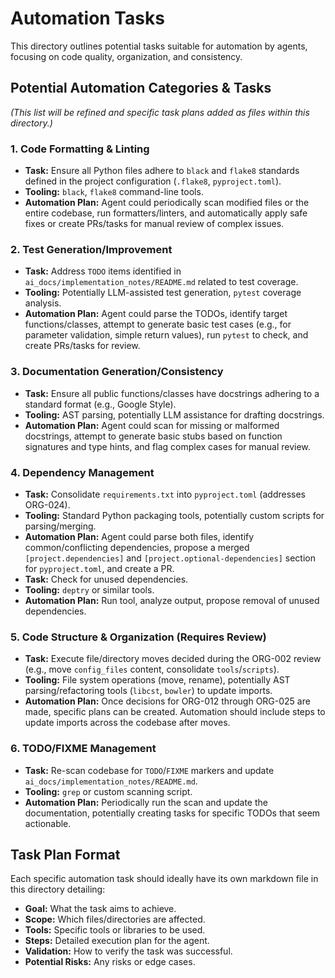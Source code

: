 # Automation Tasks

This directory outlines potential tasks suitable for automation by agents, focusing on code quality, organization, and consistency.

## Potential Automation Categories & Tasks

*(This list will be refined and specific task plans added as files within this directory.)*

### 1. Code Formatting & Linting
*   **Task:** Ensure all Python files adhere to `black` and `flake8` standards defined in the project configuration (`.flake8`, `pyproject.toml`).
*   **Tooling:** `black`, `flake8` command-line tools.
*   **Automation Plan:** Agent could periodically scan modified files or the entire codebase, run formatters/linters, and automatically apply safe fixes or create PRs/tasks for manual review of complex issues.

### 2. Test Generation/Improvement
*   **Task:** Address `TODO` items identified in `ai_docs/implementation_notes/README.md` related to test coverage.
*   **Tooling:** Potentially LLM-assisted test generation, `pytest` coverage analysis.
*   **Automation Plan:** Agent could parse the TODOs, identify target functions/classes, attempt to generate basic test cases (e.g., for parameter validation, simple return values), run `pytest` to check, and create PRs/tasks for review.

### 3. Documentation Generation/Consistency
*   **Task:** Ensure all public functions/classes have docstrings adhering to a standard format (e.g., Google Style).
*   **Tooling:** AST parsing, potentially LLM assistance for drafting docstrings.
*   **Automation Plan:** Agent could scan for missing or malformed docstrings, attempt to generate basic stubs based on function signatures and type hints, and flag complex cases for manual review.

### 4. Dependency Management
*   **Task:** Consolidate `requirements.txt` into `pyproject.toml` (addresses ORG-024).
*   **Tooling:** Standard Python packaging tools, potentially custom scripts for parsing/merging.
*   **Automation Plan:** Agent could parse both files, identify common/conflicting dependencies, propose a merged `[project.dependencies]` and `[project.optional-dependencies]` section for `pyproject.toml`, and create a PR.
*   **Task:** Check for unused dependencies.
*   **Tooling:** `deptry` or similar tools.
*   **Automation Plan:** Run tool, analyze output, propose removal of unused dependencies.

### 5. Code Structure & Organization (Requires Review)
*   **Task:** Execute file/directory moves decided during the ORG-002 review (e.g., move `config_files` content, consolidate `tools`/`scripts`).
*   **Tooling:** File system operations (move, rename), potentially AST parsing/refactoring tools (`libcst`, `bowler`) to update imports.
*   **Automation Plan:** Once decisions for ORG-012 through ORG-025 are made, specific plans can be created. Automation should include steps to update imports across the codebase after moves.

### 6. TODO/FIXME Management
*   **Task:** Re-scan codebase for `TODO`/`FIXME` markers and update `ai_docs/implementation_notes/README.md`.
*   **Tooling:** `grep` or custom scanning script.
*   **Automation Plan:** Periodically run the scan and update the documentation, potentially creating tasks for specific TODOs that seem actionable.

## Task Plan Format

Each specific automation task should ideally have its own markdown file in this directory detailing:
*   **Goal:** What the task aims to achieve.
*   **Scope:** Which files/directories are affected.
*   **Tools:** Specific tools or libraries to be used.
*   **Steps:** Detailed execution plan for the agent.
*   **Validation:** How to verify the task was successful.
*   **Potential Risks:** Any risks or edge cases. 